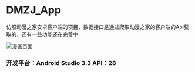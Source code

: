 # DMZJ_App
仿照动漫之家安卓客户端的项目，数据接口是通过爬取动漫之家的客户端的Api获取的，还有一些功能还在完善中

![漫画页面](https://github.com/shen/SwiftNotes/blob/master/image/1.png)

### 开发平台：Android Studio 3.3 API：28
